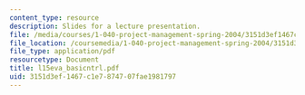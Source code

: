 ```yaml
---
content_type: resource
description: Slides for a lecture presentation.
file: /media/courses/1-040-project-management-spring-2004/3151d3ef1467c1e7874707fae1981797_l15eva_basicntrl.pdf
file_location: /coursemedia/1-040-project-management-spring-2004/3151d3ef1467c1e7874707fae1981797_l15eva_basicntrl.pdf
file_type: application/pdf
resourcetype: Document
title: l15eva_basicntrl.pdf
uid: 3151d3ef-1467-c1e7-8747-07fae1981797
---
```

